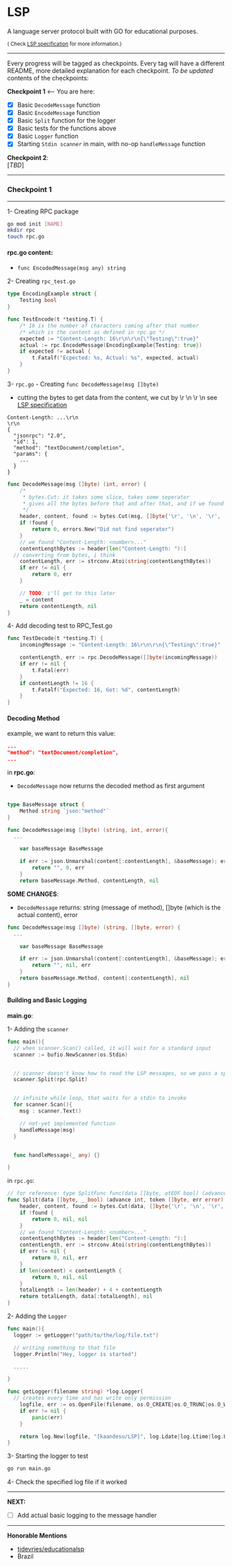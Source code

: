 # LSP

A language server protocol built with GO for educational purposes.

<small>
(
Check <a href="https://microsoft.github.io/language-server-protocol/specifications/lsp/3.17/specification/">LSP specification</a> for more information.)</small>

---

Every progress will be tagged as checkpoints. Every tag will have a different README, more detailed explanation for each checkpoint. _To be updated_ contents of the checkpoints:

**Checkpoint 1** <-- You are here:

- [x] Basic `DecodeMessage` function
- [x] Basic `EncodeMessage` function
- [x] Basic `Split` function for the logger
- [x] Basic tests for the functions above
- [x] Basic `Logger` function
- [x] Starting `Stdin scanner` in main, with no-op `handleMessage` function

**Checkpoint 2**: <br>
[*TBD*]

---

### Checkpoint 1

---

1- Creating RPC package

```bash
go mod init [NAME]
mkdir rpc
touch rpc.go
```

#### rpc.go content:

- `func EncodedMessage(msg any) string`

2- Creating `rpc_test.go`

```go
type EncodingExample struct {
	Testing bool
}

func TestEncode(t *testing.T) {
	/* 16 is the number of characters coming after that number
	/* which is the content as defined in rpc.go */
	expected := "Content-Length: 16\r\n\r\n{\"Testing\":true}"
	actual := rpc.EncodeMessage(EncodingExample{Testing: true})
	if expected != actual {
		t.Fatalf("Ecpected: %s, Actual: %s", expected, actual)
	}
}
```

3- `rpc.go` - Creating `func DecodeMessage(msg []byte)`

- cutting the bytes to get data from the content, we cut by \r \n \r \n see [LSP specification](https://microsoft.github.io/language-server-protocol/specifications/lsp/3.17/specification/)

```
Content-Length: ...\r\n
\r\n
{
  "jsonrpc": "2.0",
  "id": 1,
  "method": "textDocument/completion",
  "params": {
    ...
  }
}
```

```go
func DecodeMessage(msg []byte) (int, error) {
	/*
	 * bytes.Cut: it takes some slice, takes some seperator
	 * gives all the bytes before that and after that, and if we found it
	 */
	header, content, found := bytes.Cut(msg, []byte{'\r', '\n', '\r', '\n'})
	if !found {
		return 0, errors.New("Did not find seperator")
	}
	// we found "Content-Length: <number>..."
	contentLengthBytes := header[len("Content-Length: "):]
  // converting from bytes, i think
	contentLength, err := strconv.Atoi(string(contentLengthBytes))
	if err != nil {
		return 0, err
	}

	// TODO: i'll get to this later
	_ = content
	return contentLength, nil
}
```

4- Add decoding test to RPC_Test.go

```go
func TestDecode(t *testing.T) {
	incomingMessage := "Content-Length: 16\r\n\r\n{\"Testing\":true}"

	contentLength, err := rpc.DecodeMessage([]byte(incomingMessage))
	if err != nil {
		t.Fatal(err)
	}
	if contentLength != 16 {
		t.Fatalf("Expected: 16, Got: %d", contentLength)
	}
}
```

#### Decoding Method

example, we want to return this value:

```json
...
"method": "textDocument/completion",
...
```

in **rpc.go**:

- `DecodeMessage` now returns the decoded method as first argument

```go

type BaseMessage struct {
	Method string `json:"method"`
}

func DecodeMessage(msg []byte) (string, int, error){
  ...

 	var baseMessage BaseMessage

	if err := json.Unmarshal(content[:contentLength], &baseMessage); err != nil {
		return "", 0, err
	}
	return baseMessage.Method, contentLength, nil
```

**SOME CHANGES**:

- `DecodeMessage` returns: string (message of method), []byte (which is the actual content), error

```go
func DecodeMessage(msg []byte) (string, []byte, error) {
  ...

	var baseMessage BaseMessage

	if err := json.Unmarshal(content[:contentLength], &baseMessage); err != nil {
		return "", nil, err
	}
	return baseMessage.Method, content[:contentLength], nil
}
```

#### Building and Basic Logging

**main.go**:

1- Adding the `scanner`

```go
func main(){
  // when scanner.Scan() called, it will wait for a standard input
  scanner := bufio.NewScanner(os.Stdin)


  // scanner doesn't know how to read the LSP messages, so we pass a split function
  scanner.Split(rpc.Split)


  // infinite while loop, that waits for a stdin to invoke
  for scanner.Scan(){
    msg : scanner.Text()

    // not-yet implemented function
    handleMessage(msg)
  }


  func handleMessage(_ any) {}

}
```

in `rpc.go`:

```go
// for reference: type SplitFunc func(data []byte, atEOF bool) (advance int, token []byte, err error)
func Split(data []byte, _ bool) (advance int, token []byte, err error) {
	header, content, found := bytes.Cut(data, []byte{'\r', '\n', '\r', '\n'})
	if !found {
		return 0, nil, nil
	}
	// we found "Content-Length: <number>..."
	contentLengthBytes := header[len("Content-Length: "):]
	contentLength, err := strconv.Atoi(string(contentLengthBytes))
	if err != nil {
		return 0, nil, err
	}
	if len(content) < contentLength {
		return 0, nil, nil
	}
	totalLength := len(header) + 4 + contentLength
	return totalLength, data[:totalLength], nil
}
```

2- Adding the `Logger`

```go
func main(){
  logger := getLogger("path/to/the/log/file.txt")

  // writing something to that file
  logger.Println("Hey, logger is started")

  .....

}

func getLogger(filename string) *log.Logger{
  // creates every time and has write only permission
	logfile, err := os.OpenFile(filename, os.O_CREATE|os.O_TRUNC|os.O_WRONLY, 0666)
	if err != nil {
		panic(err)
	}

	return log.New(logfile, "[kaandesu/LSP]", log.Ldate|log.Ltime|log.Lshortfile)
}

```

3- Starting the logger to test

```bash
go run main.go
```

4- Check the specified log file if it worked

---

**NEXT:**

- [ ] Add actual basic logging to the message handler

---

**Honorable Mentions**

- [tjdevries/educationalsp](https://github.com/tjdevries/educationalsp)
- Brazil
